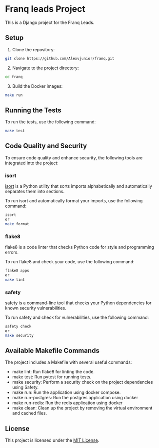 # Franq leads Project

This is a Django project for the Franq Leads.

## **Setup**

1. Clone the repository:
```bash
git clone https://github.com/Alexvjunior/franq.git
```

2. Navigate to the project directory:
```bash
cd franq
```

3. Build the Docker images:
```bash
make run 
```


## **Running the Tests**

To run the tests, use the following command:
```bash
make test
```


## **Code Quality and Security**

To ensure code quality and enhance security, the following tools are integrated into the project:

### isort

[isort](https://pycqa.github.io/isort/) is a Python utility that sorts imports alphabetically and automatically separates them into sections.

To run isort and automatically format your imports, use the following command:

```bash
isort 
or
make format
```


### flake8

flake8 is a code linter that checks Python code for style and programming errors.

To run flake8 and check your code, use the following command:
```bash
flake8 apps
or 
make lint
```

### safety

safety is a command-line tool that checks your Python dependencies for known security vulnerabilities.

To run safety and check for vulnerabilities, use the following command:
```bash
safety check
or
make security
```


## **Available Makefile Commands**
The project includes a Makefile with several useful commands:

- make lint: Run flake8 for linting the code.
- make test: Run pytest for running tests.
- make security: Perform a security check on the project dependencies using Safety.
- make run: Run the application using docker compose.
- make run-postgres: Run the postgres application using docker
- make run-redis: Run the redis application using docker
- make clean: Clean up the project by removing the virtual environment and cached files.


## **License**

This project is licensed under the [MIT License](LICENSE).